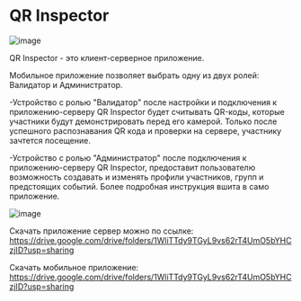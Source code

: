 # QR Inspector

![image](https://user-images.githubusercontent.com/57148020/119030323-65e8b980-b9b2-11eb-8fc6-50054e18d08d.png)

QR Inspector - это клиент-серверное приложение.

Мобильное приложение позволяет выбрать одну из двух ролей: Валидатор и Администратор.

-Устройство с ролью "Валидатор" после настройки и подключения к приложению-серверу QR Inspector будет считывать QR-коды, которые участники будут демонстрировать перед его камерой. Только после успешного распознавания QR кода и проверки на сервере, участнику зачтется посещение.

-Устройство с ролью "Администратор" после подключения к приложению-серверу QR Inspector, предоставит пользователю возможность создавать и изменять профили участников, групп и предстоящих событий.
Более подробная инструкция вшита в само приложение.

![image](https://user-images.githubusercontent.com/57148020/119030430-8b75c300-b9b2-11eb-85d6-35c5b06774fb.png)

Скачать приложение сервер можно по ссылке:
https://drive.google.com/drive/folders/1WliTTdy9TGyL9vs62rT4UmO5bYHCzjID?usp=sharing

Скачать мобильное приложение:
https://drive.google.com/drive/folders/1WliTTdy9TGyL9vs62rT4UmO5bYHCzjID?usp=sharing
